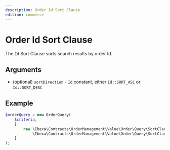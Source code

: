```yaml
---
description: Order Id Sort Clause
edition: commerce
---
```


# Order Id Sort Clause

The `Id` Sort Clause sorts search results by order Id.

## Arguments

- (optional) `sortDirection` - `Id` constant, either `Id::SORT_ASC` or `Id::SORT_DESC`

## Example

``` php
$orderQuery = new OrderQuery(
    $criteria,
    [
        new \Ibexa\Contracts\OrderManagement\Value\Order\Query\SortClause\Id(
            \Ibexa\Contracts\OrderManagement\Value\Order\Query\SortClause\Id::SORT_ASC)
    ]
);
```
